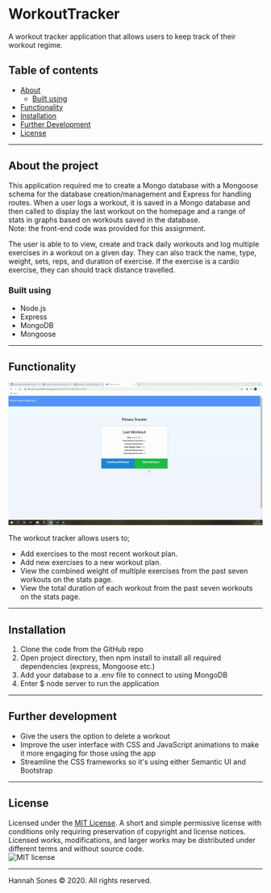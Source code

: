# WorkoutTracker
A workout tracker application that allows users to keep track of their workout regime.

## Table of contents
* [About](#about-the-project)
  * [Built using](#built-using)
* [Functionality](#functionality)
* [Installation](#installation)
* [Further Development](#further-development)
* [License](#license)

----------

## About the project
This application required me to create a Mongo database with a Mongoose schema for the database creation/management and Express for handling routes. When a user logs a workout, it is saved in a Mongo database and then called to display the last workout on the homepage and a range of stats in graphs based on workouts saved in the database.   
Note: the front-end code was provided for this assignment.

The user is able to to view, create and track daily workouts and log multiple exercises in a workout on a given day. They can also track the name, type, weight, sets, reps, and duration of exercise. If the exercise is a cardio exercise, they can should track distance travelled.


### Built using
* Node.js
* Express
* MongoDB
* Mongoose

----------

## Functionality  

![WorkoutTracker Functionality](https://github.com/HannahSones/WorkoutTracker/blob/main/assets/WorkoutTracker.gif)

The workout tracker allows users to;
* Add exercises to the most recent workout plan.
* Add new exercises to a new workout plan.
* View the combined weight of multiple exercises from the past seven workouts on the stats page.
* View the total duration of each workout from the past seven workouts on the stats page.

-------------

## Installation
1. Clone the code from the GitHub repo
2. Open project directory, then npm install to install all required dependencies (express, Mongoose etc.)
3. Add your database to a .env file to connect to using MongoDB
4. Enter $ node server to run the application

-------------
## Further development
* Give the users the option to delete a workout
* Improve the user interface with CSS and JavaScript animations to make it more engaging for those using the app
* Streamline the CSS frameworks so it's using either Semantic UI and Bootstrap

------------
## License

Licensed under the [MIT License](https://choosealicense.com/licenses/mit/). A short and simple permissive license with conditions only requiring preservation of copyright and license notices. Licensed works, modifications, and larger works may be distributed under different terms and without source code.   
![MIT license](https://img.shields.io/badge/license-MIT-brightgreen)

-------------

Hannah Sones © 2020. All rights reserved.
